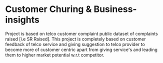 # Customer Churing & Business-insights
Project is based on telco customer complaint public dataset of complaints raised [i.e SR Raised].  This project is completely based on customer feedback of telco service and giving suggestion to telco provider to become more of customer centric apart from giving service's and leading them to higher market potential w.r.t competitor.

